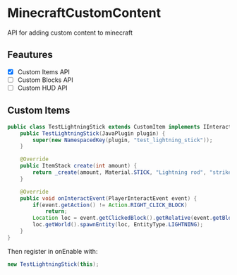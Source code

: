 # MinecraftCustomContent
API for adding custom content to minecraft

## Feautures

- [x] Custom Items API
- [ ] Custom Blocks API
- [ ] Custom HUD API

## Custom Items
```java
public class TestLightningStick extends CustomItem implements IInteractItemEvent {
    public TestLightningStick(JavaPlugin plugin) {
        super(new NamespacedKey(plugin, "test_lightning_stick"));
    }

    @Override
    public ItemStack create(int amount) {
        return _create(amount, Material.STICK, "Lightning rod", "strikes lightning bolt on click");
    }

    @Override
    public void onInteractEvent(PlayerInteractEvent event) {
        if(event.getAction() != Action.RIGHT_CLICK_BLOCK)
            return;
        Location loc = event.getClickedBlock().getRelative(event.getBlockFace()).getLocation();
        loc.getWorld().spawnEntity(loc, EntityType.LIGHTNING);
    }
}
```
Then register in onEnable with:
```java
new TestLightningStick(this);
```